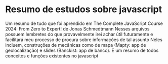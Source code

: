 # Resumo de estudos sobre javascript
Um resumo de tudo que foi aprendido em  The Complete JavaScript Course 2024: From Zero to Expert! de Jonas Schmedtmann
Nesses arquivos possuem lembretes do que provavelmente irei achar útil futuramente e facilitará meu processo de procura sobre informações de tal assunto
Neles incluem, construções de mecânicas como de mapa (Mapty: app de geolocalização) e slides (Banckist: app de banco). E um resumo de todos conceitos e funções existentes no javascript
